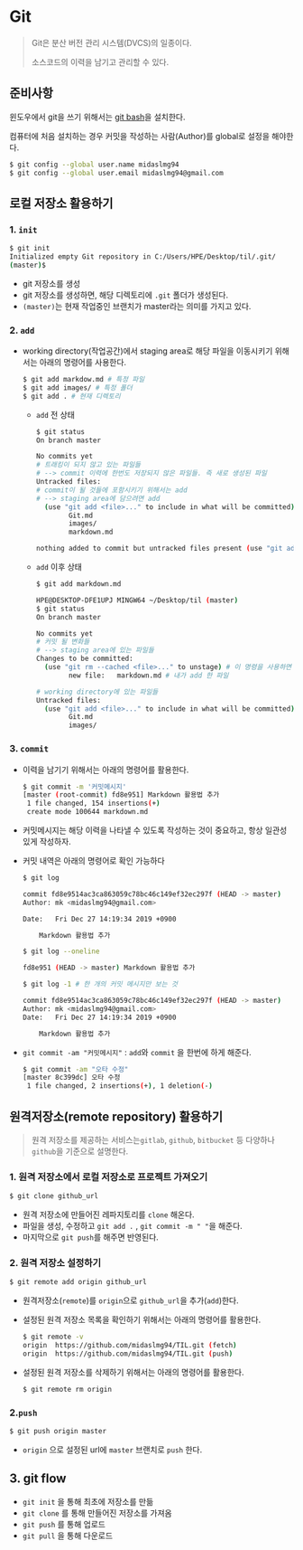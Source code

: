 # Git

> Git은 분산 버전 관리 시스템(DVCS)의 일종이다.
>
> 소스코드의 이력을 남기고 관리할 수 있다.







## 준비사항

윈도우에서 git을 쓰기 위해서는 [git bash](https://gitforwindows.org/)을 설치한다. 

컴퓨터에 처음 설치하는 경우 커밋을 작성하는 사람(Author)를 global로 설정을 해야한다.



```bash
$ git config --global user.name midaslmg94
$ git config --global user.email midaslmg94@gmail.com
```







## 로컬 저장소 활용하기



### 1. `init`

```bash
$ git init
Initialized empty Git repository in C:/Users/HPE/Desktop/til/.git/
(master)$
```

* git 저장소를 생성
* git 저장소를 생성하면, 해당 디렉토리에 `.git` 폴더가 생성된다.
* `(master)`는 현재 작업중인 브랜치가 master라는 의미를 가지고 있다.





### 2. `add`

* working directory(작업공간)에서 staging area로 해당 파일을 이동시키기 위해서는 아래의 명령어를 사용한다.

  ```bash
  $ git add markdow.md # 특정 파일
  $ git add images/ # 특정 폴더
  $ git add . # 현재 디렉토리
  ```

  * `add` 전 상태

    ```bash
    $ git status
    On branch master
    
    No commits yet
    # 트래킹이 되지 않고 있는 파일들
    # --> commit 이력에 한번도 저장되지 않은 파일들. 즉 새로 생성된 파일
    Untracked files:
    # commit이 될 것들에 포함시키기 위해서는 add
    # --> staging area에 담으려면 add
      (use "git add <file>..." to include in what will be committed)
            Git.md
            images/
            markdown.md
    
    nothing added to commit but untracked files present (use "git add" to track)
    
    ```

  * `add` 이후 상태

    ```bash
    $ git add markdown.md
    
    HPE@DESKTOP-DFE1UPJ MINGW64 ~/Desktop/til (master)
    $ git status
    On branch master
    
    No commits yet
    # 커밋 될 변화들 
    # --> staging area에 있는 파일들
    Changes to be committed:
      (use "git rm --cached <file>..." to unstage) # 이 명령을 사용하면 staging area에 있던 파일이 working direcory로 내려온다.
            new file:   markdown.md # 내가 add 한 파일
    
    # working directory에 있는 파일들
    Untracked files:
      (use "git add <file>..." to include in what will be committed)
            Git.md
            images/
    
    ```
    
    



### 3. `commit`

* 이력을 남기기 위해서는 아래의 명령어를 활용한다.

  ```bash
  $ git commit -m '커밋메시지'
  [master (root-commit) fd8e951] Markdown 활용법 추가
   1 file changed, 154 insertions(+)
   create mode 100644 markdown.md
  ```

* 커밋메시지는 해당 이력을 나타낼 수 있도록 작성하는 것이 중요하고, 항상 일관성있게 작성하자. 

* 커밋 내역은 아래의 명령어로 확인 가능하다

  ```bash
  $ git log
  
  commit fd8e9514ac3ca863059c78bc46c149ef32ec297f (HEAD -> master)
  Author: mk <midaslmg94@gmail.com>
  
  Date:   Fri Dec 27 14:19:34 2019 +0900
  
      Markdown 활용법 추가
  
  $ git log --oneline
  
  fd8e951 (HEAD -> master) Markdown 활용법 추가
  
  $ git log -1 # 한 개의 커밋 메시지만 보는 것
  
  commit fd8e9514ac3ca863059c78bc46c149ef32ec297f (HEAD -> master)
  Author: mk <midaslmg94@gmail.com>
  Date:   Fri Dec 27 14:19:34 2019 +0900
  
      Markdown 활용법 추가
  
  
  ```
  
  
  
* `git commit -am "커밋메시지"` : `add`와 `commit` 을 한번에 하게 해준다.

  ```bash
  $ git commit -am "오타 수정"
  [master 8c399dc] 오타 수정
   1 file changed, 2 insertions(+), 1 deletion(-)
  
  ```






## 원격저장소(remote repository) 활용하기



> 원격 저장소를 제공하는 서비스는`gitlab`, `github`, `bitbucket` 등 다양하나 `github`을 기준으로 설명한다.



### 1. 원격 저장소에서 로컬 저장소로 프로젝트 가져오기

```bash
$ git clone github_url
```

- 원격 저장소에 만들어진 레파지토리를 `clone` 해온다.
- 파일을 생성, 수정하고 `git add .` , `git commit -m " "`을 해준다.
- 마지막으로 `git push`를 해주면 반영된다.



### 2. 원격 저장소 설정하기



```bash
$ git remote add origin github_url
```

- 원격저장소(`remote`)를 `origin`으로 `github_url`을 추가(`add`)한다.

- 설정된 원격 저장소 목록을 확인하기 위해서는 아래의 명령어를 활용한다.

  ```bash
  $ git remote -v
  origin  https://github.com/midaslmg94/TIL.git (fetch)
  origin  https://github.com/midaslmg94/TIL.git (push)
  ```

- 설정된 원격 저장소를 삭제하기 위해서는 아래의 명령어를 활용한다.

  ```bash
  $ git remote rm origin
  ```



### 2.`push`

```bash
$ git push origin master
```

- `origin` 으로 설정된 url에 `master` 브랜치로 `push` 한다.



## 3. git flow

- `git init` 을 통해 최초에 저장소를 만듦
- `git clone` 를 통해 만들어진 저장소를 가져옴 
- `git push` 를 통해 업로드
- `git pull` 을 통해 다운로드


